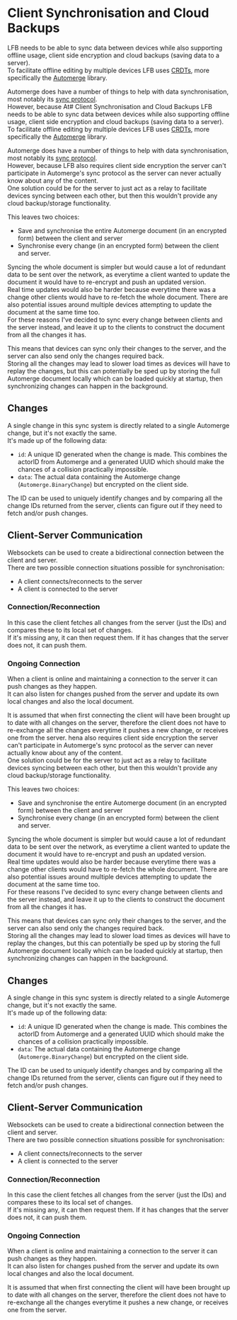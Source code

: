 # Client Synchronisation and Cloud Backups
LFB needs to be able to sync data between devices while also supporting offline usage, client side encryption and cloud backups (saving data to a server).  
To facilitate offline editing by multiple devices LFB uses [CRDTs](https://crdt.tech/), more specifically the [Automerge](https://automerge.org/) library.

Automerge does have a number of things to help with data synchronisation, most notably its [sync protocol](https://automerge.org/docs/cookbook/real-time/#sync-protocol).  
However, because At# Client Synchronisation and Cloud Backups
LFB needs to be able to sync data between devices while also supporting offline usage, client side encryption and cloud backups (saving data to a server).  
To facilitate offline editing by multiple devices LFB uses [CRDTs](https://crdt.tech/), more specifically the [Automerge](https://automerge.org/) library.  

Automerge does have a number of things to help with data synchronisation, most notably its [sync protocol](https://automerge.org/docs/cookbook/real-time/#sync-protocol).  
However, because LFB also requires client side encryption the server can't participate in Automerge's sync protocol as the server can never
actually know about any of the content.  
One solution could be for the server to just act as a relay to facilitate devices syncing between each other, but then this wouldn't provide any cloud backup/storage functionality.   

This leaves two choices:
- Save and synchronise the entire Automerge document (in an encrypted form) between the client and server
- Synchronise every change (in an encrypted form) between the client and server.  

Syncing the whole document is simpler but would cause a lot of redundant data to be sent over the network, as everytime a client wanted to update the document
it would have to re-encrypt and push an updated version.  
Real time updates would also be harder because everytime there was a change other clients would have to re-fetch the whole document.
There are also potential issues around multiple devices attempting to update the document at the same time too.  
For these reasons I've decided to sync every change between clients and the server instead, and leave it up to the clients to construct the document from all the changes it has.   

This means that devices can sync only their changes to the server, and the server can also send only the changes required back.  
Storing all the changes may lead to slower load times as devices will have to replay the changes, but this can potentially be sped up by
storing the full Automerge document locally which can be loaded quickly at startup, then synchronizing changes can happen in the background.

## Changes
A single change in this sync system is directly related to a single Automerge change, but it's not exactly the same.  
It's made up of the following data:  
- `id`: A unique ID generated when the change is made. This combines the actorID from Automerge and a generated UUID which
should make the chances of a collision practically impossible.
- `data`: The actual data containing the Automerge change (`Automerge.BinaryChange`) but encrypted on the client side.

The ID can be used to uniquely identify changes and by comparing all the change IDs returned from the server, clients
can figure out if they need to fetch and/or push changes.  

## Client-Server Communication
Websockets can be used to create a bidirectional connection between the client and server.  
There are two possible connection situations possible for synchronisation:
- A client connects/reconnects to the server
- A client is connected to the server

### Connection/Reconnection
In this case the client fetches all changes from the server (just the IDs) and compares these to its local set of changes.  
If it's missing any, it can then request them. If it has changes that the server does not, it can push them.

### Ongoing Connection
When a client is online and maintaining a connection to the server it can push changes as they happen.  
It can also listen for changes pushed from the server and update its own local changes and also the local document.  

It is assumed that when first connecting the client will have been brought up to date with all changes on the server, therefore
the client does not have to re-exchange all the changes everytime it pushes a new change, or receives one from the server.
hena also requires client side encryption the server can't participate in Automerge's sync protocol as the server can never
actually know about any of the content.  
One solution could be for the server to just act as a relay to facilitate devices syncing between each other, but then this wouldn't provide any cloud backup/storage functionality.

This leaves two choices:
- Save and synchronise the entire Automerge document (in an encrypted form) between the client and server
- Synchronise every change (in an encrypted form) between the client and server.

Syncing the whole document is simpler but would cause a lot of redundant data to be sent over the network, as everytime a client wanted to update the document
it would have to re-encrypt and push an updated version.  
Real time updates would also be harder because everytime there was a change other clients would have to re-fetch the whole document.
There are also potential issues around multiple devices attempting to update the document at the same time too.  
For these reasons I've decided to sync every change between clients and the server instead, and leave it up to the clients to construct the document from all the changes it has.

This means that devices can sync only their changes to the server, and the server can also send only the changes required back.  
Storing all the changes may lead to slower load times as devices will have to replay the changes, but this can potentially be sped up by
storing the full Automerge document locally which can be loaded quickly at startup, then synchronizing changes can happen in the background.

## Changes
A single change in this sync system is directly related to a single Automerge change, but it's not exactly the same.  
It's made up of the following data:
- `id`: A unique ID generated when the change is made. This combines the actorID from Automerge and a generated UUID which
  should make the chances of a collision practically impossible.
- `data`: The actual data containing the Automerge change (`Automerge.BinaryChange`) but encrypted on the client side.

The ID can be used to uniquely identify changes and by comparing all the change IDs returned from the server, clients
can figure out if they need to fetch and/or push changes.

## Client-Server Communication
Websockets can be used to create a bidirectional connection between the client and server.  
There are two possible connection situations possible for synchronisation:
- A client connects/reconnects to the server
- A client is connected to the server

### Connection/Reconnection
In this case the client fetches all changes from the server (just the IDs) and compares these to its local set of changes.  
If it's missing any, it can then request them. If it has changes that the server does not, it can push them.

### Ongoing Connection
When a client is online and maintaining a connection to the server it can push changes as they happen.  
It can also listen for changes pushed from the server and update its own local changes and also the local document.

It is assumed that when first connecting the client will have been brought up to date with all changes on the server, therefore
the client does not have to re-exchange all the changes everytime it pushes a new change, or receives one from the server.

